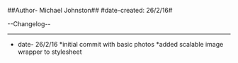  ##Author- Michael Johnston##
#date-created: 26/2/16#

--Changelog--
_____________________________________________________________________________

* date- 26/2/16
 *initial commit with basic photos
 *added scalable image wrapper to stylesheet
